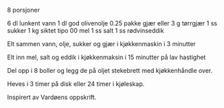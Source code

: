 8 porsjoner

6 dl lunkent vann
1 dl god olivenolje
0.25 pakke gjær eller 3 g tørrgjær
1 ss sukker
1 kg siktet tipo 00 mel
1 ss salt
1 ss rødvinseddik

Elt sammen vann, olje, sukker og gjær i kjøkkenmaskin i 3 minutter

Elt inn mel, salt og eddik i kjøkkenmaksin i 15 minutter på lav hastighet

Del opp i 8 boller og legg de på oljet stekebrett med kjøkkenhåndle over. 

Heves i 3 timer på disk eller 24 timer i kjøleskap.

Inspirert av Vardøens oppskrift.